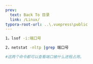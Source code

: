 ```yaml
---
prev:
  text: Back To 目录
  link: /Linux/
typora-root-url: ..\.vuepress\public
---
```




```sh
1，lsof -i:端口号

2，netstat -nltp |grep 端口号

#这两个命令都可以查看端口被什么进程占用。
```

